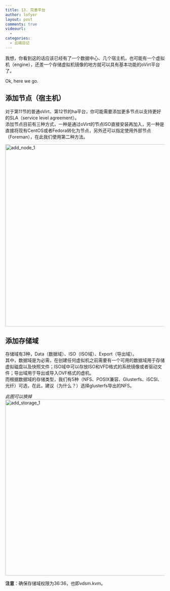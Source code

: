 ```yaml
---
title: 13. 完善平台
author: lofyer
layout: post
comments: true
videourl:
  - 
categories:
  - 云端日记
---
```

我想，你看到这的话应该已经有了一个数据中心、几个宿主机，也可能有一个虚拟机（engine），还差一个存储虚拟机镜像的地方就可以具有基本功能的oVirt平台了。

Ok, here we go.

## 添加节点（宿主机）

对于第11节的普通oVirt、第12节的ha平台，你可能需要添加更多节点以支持更好的SLA（service level agreement）。  
添加节点目前有三种方式，一种是通过oVirt的节点ISO直接安装再加入，另一种是直接将现有CentOS或者Fedora转化为节点，另外还可以指定使用外部节点（Foreman），在此我们使用第二种方法。

<a href="http://blog.lofyer.org/6-4-complete-ovirt/add_node_1/" rel="attachment wp-att-3415"><img src="http://io.lofyer.org/uploads/add_node_1.png" alt="add_node_1" width="695" height="574" class="alignnone size-full wp-image-3415" /></a>

## 添加存储域

存储域有3种，Data（数据域）、ISO（ISO域）、Export（导出域）。  
其中，数据域是为必需，在创建任何虚拟机之前需要有一个可用的数据域用于存储虚拟磁盘以及快照文件；ISO域中可以存放ISO和VFD格式的系统镜像或者驱动文件；导出域用于导出或导入OVF格式的虚机。  
而根据数据域的存储类型，我们有5种（NFS、POSIX兼容、Glusterfs、iSCSI、光纤）可选，在此，建议（为什么？）选择glusterfs导出的NFS。

*此图可以换掉*  
<a href="http://blog.lofyer.org/6-4-complete-ovirt/add_storage_1/" rel="attachment wp-att-3417"><img src="http://io.lofyer.org/uploads/add_storage_1.png" alt="add_storage_1" width="755" height="555" class="alignnone size-full wp-image-3417" /></a>

**注意**：确保存储域权限为36:36，也即vdsm.kvm。